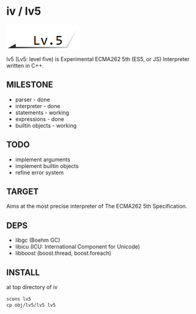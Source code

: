 # iv / lv5
![lv5](http://github.com/Constellation/iv/raw/master/doc/lv5.png)

lv5 (Lv5: level five) is Experimental ECMA262 5th (ES5, or JS) Interpreter written in C++.

## MILESTONE
+ parser - done
+ interpreter - done
+ statements - working
+ expressions - done
+ builtin objects - working

## TODO
+ implement arguments
+ implement builtin objects
+ refine error system

## TARGET
Aims at the most precise interpreter of The ECMA262 5th Specification.

## DEPS

+ libgc (Boehm GC)
+ libicu (ICU: International Component for Unicode)
+ libboost (boost.thread, boost.foreach)

## INSTALL

at top directory of iv

    scons lv5
    cp obj/lv5/lv5 lv5


